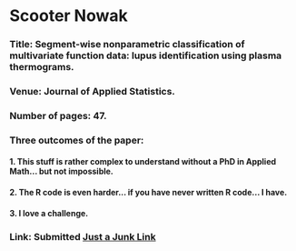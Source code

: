 # Scooter Nowak
### Title: Segment-wise nonparametric classification of multivariate function data: lupus identification using plasma thermograms. 
### Venue: Journal of Applied Statistics. 
### Number of pages: 47. 
### Three outcomes of the paper:  
#### 1. This stuff is rather complex to understand without a PhD in Applied Math... but not impossible. 
#### 2. The R code is even harder... if you have never written R code... I have. 
#### 3. I love a challenge. 
### Link: Submitted [Just a Junk Link](http:nau.edu)
